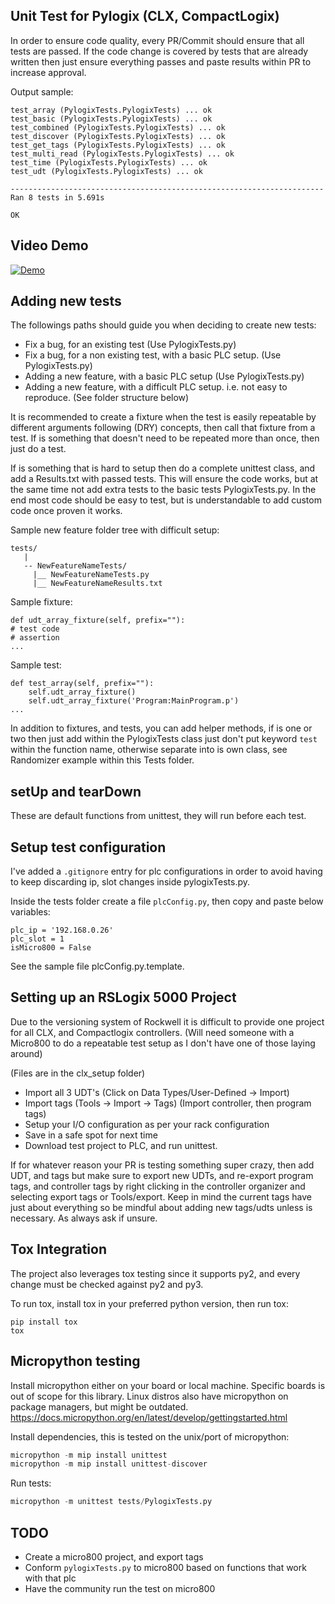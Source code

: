 ## Unit Test for Pylogix (CLX, CompactLogix)

In order to ensure code quality, every PR/Commit should ensure that all tests are passed. If the code change is covered by tests that are already written then just ensure everything passes and paste results within PR to increase approval.

Output sample:

```
test_array (PylogixTests.PylogixTests) ... ok
test_basic (PylogixTests.PylogixTests) ... ok
test_combined (PylogixTests.PylogixTests) ... ok
test_discover (PylogixTests.PylogixTests) ... ok
test_get_tags (PylogixTests.PylogixTests) ... ok
test_multi_read (PylogixTests.PylogixTests) ... ok
test_time (PylogixTests.PylogixTests) ... ok
test_udt (PylogixTests.PylogixTests) ... ok

----------------------------------------------------------------------
Ran 8 tests in 5.691s

OK
```

## Video Demo

[![Demo](https://img.youtube.com/vi/RCHo5xJQIlg/0.jpg)](https://www.youtube.com/watch?v=RCHo5xJQIlg)

## Adding new tests

The followings paths should guide you when deciding to create new tests:

- Fix a bug, for an existing test (Use PylogixTests.py)
- Fix a bug, for a non existing test, with a basic PLC setup. (Use PylogixTests.py)
- Adding a new feature, with a basic PLC setup (Use PylogixTests.py)
- Adding a new feature, with a difficult PLC setup. i.e. not easy to reproduce. (See folder structure below)

It is recommended to create a fixture when the test is easily repeatable by different arguments following (DRY) concepts, then call that fixture from a test. If is something that doesn't need to be repeated more than once, then just do a test.

If is something that is hard to setup then do a complete unittest class, and add a Results.txt with passed tests. This will ensure the code works, but at the same time not add extra tests to the basic tests PylogixTests.py. In the end most code should be easy to test, but is understandable to add custom code once proven it works.

Sample new feature folder tree with difficult setup:

```
tests/
   |
   -- NewFeatureNameTests/
     |__ NewFeatureNameTests.py
     |__ NewFeatureNameResults.txt

```

Sample fixture:

```
def udt_array_fixture(self, prefix=""):
# test code
# assertion
...
```

Sample test:

```
def test_array(self, prefix=""):
    self.udt_array_fixture()
    self.udt_array_fixture('Program:MainProgram.p')
...
```

In addition to fixtures, and tests, you can add helper methods, if is one or two then just add within the PylogixTests class just don't put keyword `test` within the function name, otherwise separate into is own class, see Randomizer example within this Tests folder.

## setUp and tearDown

These are default functions from unittest, they will run before each test.

## Setup test configuration

I've added a `.gitignore` entry for plc configurations in order to avoid having to keep discarding ip, slot changes inside pylogixTests.py.

Inside the tests folder create a file `plcConfig.py`, then copy and paste below variables:

```
plc_ip = '192.168.0.26'
plc_slot = 1
isMicro800 = False
```

See the sample file plcConfig.py.template.

## Setting up an RSLogix 5000 Project

Due to the versioning system of Rockwell it is difficult to provide one project for all CLX, and Compactlogix controllers. (Will need someone with a Micro800 to do a repeatable test setup as I don't have one of those laying around)

(Files are in the clx_setup folder)

- Import all 3 UDT's (Click on Data Types/User-Defined -> Import)
- Import tags (Tools -> Import -> Tags) (Import controller, then program tags)
- Setup your I/O configuration as per your rack configuration
- Save in a safe spot for next time
- Download test project to PLC, and run unittest.

If for whatever reason your PR is testing something super crazy, then add UDT, and tags but make sure to export new UDTs, and re-export program tags, and controller tags by right clicking in the controller organizer and selecting export tags or Tools/export. Keep in mind the current tags have just about everything so be mindful about adding new tags/udts unless is necessary. As always ask if unsure.

## Tox Integration

The project also leverages tox testing since it supports py2, and every change must be checked against py2 and py3.

To run tox, install tox in your preferred python version, then run tox:

```
pip install tox
tox
```

## Micropython testing

Install micropython either on your board or local machine. Specific boards is out of scope for this library.
Linux distros also have micropython on package managers, but might be outdated.
https://docs.micropython.org/en/latest/develop/gettingstarted.html

Install dependencies, this is tested on the unix/port of micropython:
```python
micropython -m mip install unittest
micropython -m mip install unittest-discover
```

Run tests:
```python
micropython -m unittest tests/PylogixTests.py
```

## TODO

- Create a micro800 project, and export tags
- Conform `pylogixTests.py` to micro800 based on functions that work with that plc
- Have the community run the test on micro800
